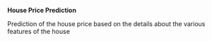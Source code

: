 **House Price Prediction**

Prediction of the house price based on the details about the various features of the house
